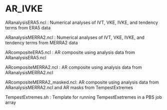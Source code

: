 # AR_IVKE
ARanalysisERA5.ncl          : Numerical analyses of IVT, VKE, IVKE, and tendency terms from ERA5 data

ARanalysisMERRA2.ncl        : Numerical analyses of IVT, VKE, IVKE, and tendency terms from MERRA2 data

ARcompositeERA5.ncl         : AR composite using analysis data from ARanalysisERA5.ncl

ARcompositeMERRA2.ncl       : AR composite using analysis data from ARanalysisMERRA2.ncl

ARcompositeMERRA2_masked.ncl: AR composite using analysis data from ARanalysisMERRA2.ncl and AR masks from TempestExtremes

TempestExtremes.sh          : Template for running TempestExetremes in a PBS job array
